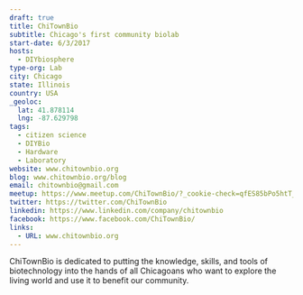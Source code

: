 ```yaml
---
draft: true
title: ChiTownBio
subtitle: Chicago's first community biolab
start-date: 6/3/2017
hosts:
  - DIYbiosphere
type-org: Lab
city: Chicago
state: Illinois
country: USA
_geoloc:
  lat: 41.878114
  lng: -87.629798
tags:
  - citizen science
  - DIYBio
  - Hardware
  - Laboratory
website: www.chitownbio.org
blog: www.chitownbio.org/blog
email: chitownbio@gmail.com
meetup: https://www.meetup.com/ChiTownBio/?_cookie-check=qfES85bPo5htT_N_
twitter: https://twitter.com/ChiTownBio
linkedin: https://www.linkedin.com/company/chitownbio
facebook: https://www.facebook.com/ChiTownBio/
links:
  - URL: www.chitownbio.org
---
```


ChiTownBio is dedicated to putting the knowledge, skills, and tools of biotechnology into the hands of all Chicagoans who want to explore the living world and use it to benefit our community.
